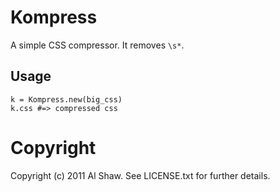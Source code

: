 # Kompress

A simple CSS compressor. It removes `\s*`.

## Usage

    k = Kompress.new(big_css)
    k.css #=> compressed css
    
# Copyright

Copyright (c) 2011 Al Shaw. See LICENSE.txt for
further details.

